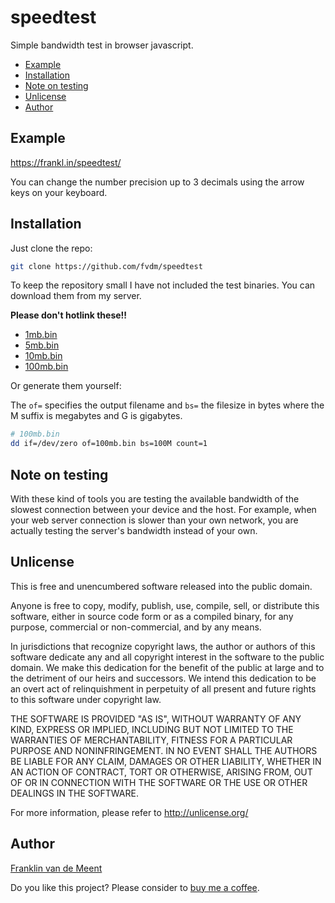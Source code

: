 speedtest
=========

Simple bandwidth test in browser javascript.

- [Example](#example)
- [Installation](#installation)
- [Note on testing](#note-on-testing)
- [Unlicense](#unlicense)
- [Author](#author)


Example
-------

<https://frankl.in/speedtest/>

You can change the number precision up to 3 decimals using the arrow
keys on your keyboard.


Installation
------------

Just clone the repo:

```sh
git clone https://github.com/fvdm/speedtest
```

To keep the repository small I have not included the test binaries.
You can download them from my server.

**Please don't hotlink these!!**

* [1mb.bin](https://frankl.in/speedtest/1mb.bin)
* [5mb.bin](https://frankl.in/speedtest/5mb.bin)
* [10mb.bin](https://frankl.in/speedtest/10mb.bin)
* [100mb.bin](https://frankl.in/speedtest/100mb.bin)

Or generate them yourself:

The `of=` specifies the output filename and `bs=` the filesize in bytes
where the M suffix is megabytes and G is gigabytes.

```sh
# 100mb.bin
dd if=/dev/zero of=100mb.bin bs=100M count=1
```


Note on testing
---------------

With these kind of tools you are testing the available bandwidth of
the slowest connection between your device and the host. For example,
when your web server connection is slower than your own network, you
are actually testing the server's bandwidth instead of your own.


Unlicense
---------

This is free and unencumbered software released into the public domain.

Anyone is free to copy, modify, publish, use, compile, sell, or
distribute this software, either in source code form or as a compiled
binary, for any purpose, commercial or non-commercial, and by any
means.

In jurisdictions that recognize copyright laws, the author or authors
of this software dedicate any and all copyright interest in the
software to the public domain. We make this dedication for the benefit
of the public at large and to the detriment of our heirs and
successors. We intend this dedication to be an overt act of
relinquishment in perpetuity of all present and future rights to this
software under copyright law.

THE SOFTWARE IS PROVIDED "AS IS", WITHOUT WARRANTY OF ANY KIND,
EXPRESS OR IMPLIED, INCLUDING BUT NOT LIMITED TO THE WARRANTIES OF
MERCHANTABILITY, FITNESS FOR A PARTICULAR PURPOSE AND NONINFRINGEMENT.
IN NO EVENT SHALL THE AUTHORS BE LIABLE FOR ANY CLAIM, DAMAGES OR
OTHER LIABILITY, WHETHER IN AN ACTION OF CONTRACT, TORT OR OTHERWISE,
ARISING FROM, OUT OF OR IN CONNECTION WITH THE SOFTWARE OR THE USE OR
OTHER DEALINGS IN THE SOFTWARE.

For more information, please refer to <http://unlicense.org/>


Author
------

[Franklin van de Meent](https://frankl.in)

Do you like this project?
Please consider to [buy me a coffee](https://ko-fi.com/franklin).
